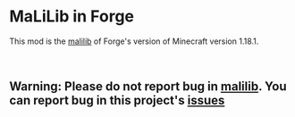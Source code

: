 MaLiLib in Forge
==============
This mod is the [malilib](https://github.com/maruohon) of Forge's version of Minecraft version 1.18.1.
   
</br>

## Warning: Please do not report bug in [malilib](https://github.com/maruohon). You can report bug in this project's [issues](https://github.com/PlumeIS/malilib-forge/issues)


